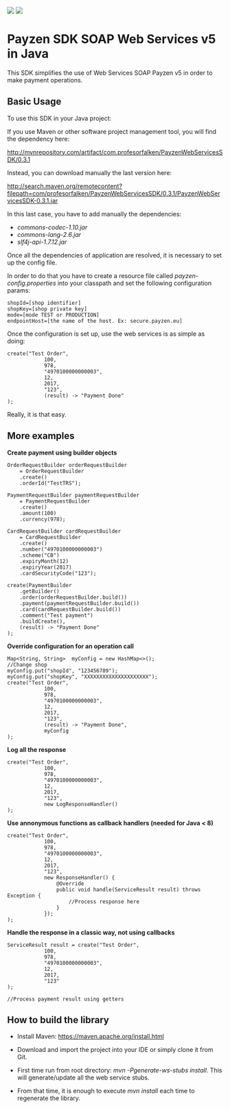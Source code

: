 ![](https://img.shields.io/maven-central/v/eu.payzen.sdk/payzen-webservices-v5-sdk.svg)
![](https://img.shields.io/github/license/payzen/payzen-webservices-v5-sdk-java.svg)

# Payzen SDK SOAP Web Services v5 in Java #

This SDK simplifies the use of Web Services SOAP Payzen v5 in order to make payment operations. 

## Basic Usage ##
To use this SDK in your Java project:

If you use Maven or other software project management tool, you will find the dependency here:

http://mvnrepository.com/artifact/com.profesorfalken/PayzenWebServicesSDK/0.3.1

Instead, you can download manually the last version here:

http://search.maven.org/remotecontent?filepath=com/profesorfalken/PayzenWebServicesSDK/0.3.1/PayzenWebServicesSDK-0.3.1.jar

In this last case, you have to add manually the dependencies:

- *commons-codec-1.10.jar*
- *commons-lang-2.6.jar*
- *slf4j-api-1.7.12.jar*

Once all the dependencies of application are resolved, it is necessary to set up the config file.

In order to do that you have to create a resource file called *payzen-config.properties* into your classpath and set the following configuration params:

    shopId=[shop identifier]
    shopKey=[shop private key]
    mode=[mode TEST or PRODUCTION]
    endpointHost=[the name of the host. Ex: secure.payzen.eu]


Once the configuration is set up, use the web services is as simple as doing: 

    create("Test Order",
                100, 
                978,
                "4970100000000003",
                12,
                2017,
                "123",
                (result) -> "Payment Done"
    );
 
Really, it is that easy.



## More examples ##

**Create payment using builder objects** 

    OrderRequestBuilder orderRequestBuilder
        = OrderRequestBuilder
        .create()
        .orderId("TestTRS");

    PaymentRequestBuilder paymentRequestBuilder
        = PaymentRequestBuilder
        .create()
        .amount(100)
        .currency(978);

    CardRequestBuilder cardRequestBuilder
        = CardRequestBuilder
        .create()
        .number("4970100000000003")
        .scheme("CB")
        .expiryMonth(12)
        .expiryYear(2017)
        .cardSecurityCode("123");

    create(PaymentBuilder
        .getBuilder()
        .order(orderRequestBuilder.build())
        .payment(paymentRequestBuilder.build())
        .card(cardRequestBuilder.build())
        .comment("Test payment")
        .buildCreate(),
        (result) -> "Payment Done"
    );

**Override configuration for an operation call** 

    Map<String, String>  myConfig = new HashMap<>();
    //Change shop
    myConfig.put("shopId", "123456789");
    myConfig.put("shopKey", "XXXXXXXXXXXXXXXXXXXXX");
    create("Test Order",
                100, 
                978,
                "4970100000000003",
                12,
                2017,
                "123",
                (result) -> "Payment Done",
                myConfig
    );

**Log all the response**

    create("Test Order",
                100, 
                978,
                "4970100000000003",
                12,
                2017,
                "123",
                new LogResponseHandler()
    );


**Use annonymous functions as callback handlers (needed for Java < 8)**


    create("Test Order",
                100, 
                978,
                "4970100000000003",
                12,
                2017,
                "123",
                new ResponseHandler() {
		            @Override
		            public void handle(ServiceResult result) throws Exception {
		                //Process response here
		            }
		        });
    );


**Handle the response in a classic way, not using callbacks**

    ServiceResult result = create("Test Order",
                100, 
                978,
                "4970100000000003",
                12,
                2017,
                "123"
    );

    //Process payment result using getters

## How to build the library ##


- Install Maven: https://maven.apache.org/install.html

- Download and import the project into your IDE or simply clone it from Git.

- First time run from root directory: *mvn -Pgenerate-ws-stubs install*. This will generate/update all the web service stubs.

- From that time, it is enough to execute *mvn install* each time to regenerate the library.
